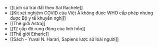 - [[Lịch sử trái đất theo Sal Rachele]]
- [[Kit xét nghiệm COVID của Việt Á không được WHO cấp phép nhưng được Bộ y tế khuyến nghị]]
- [[Thế giới Astra]]
- [[12 cấp độ rung động của linh hồn]]
- [[Thế giới Etheric]]
- [[Sách - Yuval N. Harari, Sapiens lược sử loài người]]
